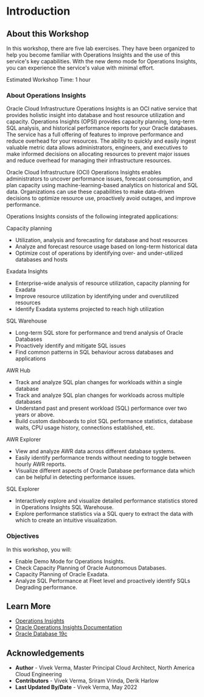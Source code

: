 ﻿# Introduction

## About this Workshop

In this workshop, there are five lab exercises. They have been organized to help you become familiar with Operations Insights and the use of this service's key capabilities. With the new demo mode for Operations Insights, you can experience the service's value with minimal effort.

Estimated Workshop Time: 1 hour

### About Operations Insights

Oracle Cloud Infrastructure Operations Insights is an OCI native service that provides holistic insight into database and host resource utilization and capacity.  Operations Insights (OPSI) provides capacity planning, long-term SQL analysis, and historical performance reports for your Oracle databases. The service has a full offering of features to improve performance and reduce overhead for your resources. The ability to quickly and easily ingest valuable metric data allows administrators, engineers, and executives to make informed decisions on allocating resources to prevent major issues and reduce overhead for managing their infrastructure resources.

Oracle Cloud Infrastructure (OCI) Operations Insights enables administrators to uncover performance issues, forecast consumption, and plan capacity using machine-learning-based analytics on historical and SQL data. Organizations can use these capabilities to make data-driven decisions to optimize resource use, proactively avoid outages, and improve performance.

Operations Insights consists of the following integrated applications:

Capacity planning

* Utilization, analysis and forecasting for database and host resources
* Analyze and forecast resource usage based on long-term historical data
* Optimize cost of operations by identifying over- and under-utilized databases and hosts

Exadata Insights

* Enterprise-wide analysis of resource utilization, capacity planning for Exadata
* Improve resource utilization by identifying under and overutilized resources
* Identify Exadata systems projected to reach high utilization

SQL Warehouse

* Long-term SQL store for performance and trend analysis of Oracle Databases
* Proactively identify and mitigate SQL issues
* Find common patterns in SQL behaviour across databases and applications

AWR Hub

* Track and analyze SQL plan changes for workloads within a single database
* Track and analyze SQL plan changes for workloads across multiple databases
* Understand past and present workload (SQL) performance over two years or above.
* Build custom dashboards to plot SQL performance statistics, database waits, CPU usage history, connections established, etc.

AWR Explorer

* View and analyze AWR data across different database systems.
* Easily identify performance trends without needing to toggle between hourly AWR reports.
* Visualize different aspects of Oracle Database performance data which can be helpful in detecting performance issues.

SQL Explorer

* Interactively explore and visualize detailed performance statistics stored in Operations Insights SQL Warehouse.
* Explore performance statistics via a SQL query to extract the data with which to create an intuitive visualization.

### Objectives

In this workshop, you will:
* Enable Demo Mode for Operations Insights.
* Check Capacity Planning of Oracle Autonomous Databases.
* Capacity Planning of Oracle Exadata.
* Analyze SQL Performance at Fleet level and proactively identify SQLs Degrading performance.

## Learn More

- [Operations Insights]( https://www.oracle.com/manageability/operations-insights/)
- [Oracle Operations Insights Documentation]( https://docs.oracle.com/en-us/iaas/operations-insights/index.html)
- [Oracle Database 19c]( https://www.oracle.com/database/)

## Acknowledgements

- **Author** - Vivek Verma, Master Principal Cloud Architect, North America Cloud Engineering
- **Contributors** - Vivek Verma, Sriram Vrinda, Derik Harlow
- **Last Updated By/Date** - Vivek Verma, May 2022
